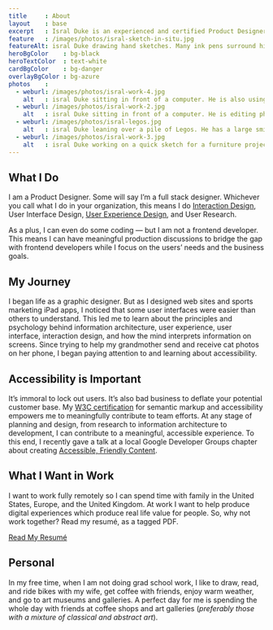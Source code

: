 ```yaml
---
title     : About
layout    : base
excerpt   : Isral Duke is an experienced and certified Product Designer. He has a decade of experience doing User Experience, User Interface, and Interaction Design in software.
feature   : /images/photos/isral-sketch-in-situ.jpg
featureAlt: isral Duke drawing hand sketches. Many ink pens surround him and he has his sketchbook and laptop open.
heroBgColor    : bg-black
heroTextColor  : text-white
cardBgColor    : bg-danger
overlayBgColor : bg-azure
photos    :
  - weburl: /images/photos/isral-work-4.jpg
    alt   : isral Duke sitting in front of a computer. He is also using his ipad to analyze how web sites will work for tablet users.
  - weburl: /images/photos/isral-work-2.jpg
    alt   : isral Duke sitting in front of a computer. He is editing photos of small electronic components.
  - weburl: /images/photos/isral-legos.jpg
    alt   : isral Duke leaning over a pile of Legos. He has a large smile and an excited facial expression.
  - weburl: /images/photos/isral-work-3.jpg
    alt   : isral Duke working on a quick sketch for a furniture project using a Wacom Cintiq.
---
```


## What I Do

I am a Product Designer. Some will say I’m a full stack designer. Whichever you call what I do in your organization, this means I do [Interaction Design](https://coursera.org/share/3a43026450434f0ebc7ebd94cf711001), User Interface Design, [User Experience Design](https://coursera.org/share/749df5fdaf7b154e1fc375d0f24c0545), and User Research. 

As a plus, I can even do some coding — but I am not a frontend developer. This means I can have meaningful production discussions to bridge the gap with frontend developers while I focus on the users’ needs and the business goals.

## My Journey

I began life as a graphic designer. But as I designed web sites and sports marketing iPad apps, I noticed that some user interfaces were easier than others to understand. This led me to learn about the principles and psychology behind information architecture, user experience, user interface, interaction design, and how the mind interprets information on screens. Since trying to help my grandmother send and receive cat photos on her phone, I began paying attention to and learning about accessibility.

## Accessibility is Important

It’s immoral to lock out users. It’s also bad business to deflate your potential customer base. My [W3C certification](https://courses.edx.org/certificates/42dc6997e0c4460f885d0763411dee0c) for semantic markup and accessibility empowers me to meaningfully contribute to team efforts. At any stage of planning and design, from research to information architecture to development, I can contribute to a meaningful, accessible experience. To this end, I recently gave a talk at a local Google Developer Groups chapter about creating [Accessible, Friendly Content](/talks/#accessible-friendly-content).

## What I Want in Work

I want to work fully remotely so I can spend time with family in the United States, Europe, and the United Kingdom. At work I want to help produce digital experiences which produce real life value for people. So, why not work together? Read my resumé, as a tagged PDF.

<a href="https://www.dropbox.com/s/75cvru5qb75op63/isral-duke-resume.pdf?dl=0" class="btn btn-dark">Read My Resumé</a>

## Personal

In my free time, when I am not doing grad school work, I like to draw, read, and ride bikes with my wife, get coffee with friends, enjoy warm weather, and go to art museums and galleries. A perfect day for me is spending the whole day with friends at coffee shops and art galleries (_preferably those with a mixture of classical and abstract art_).
